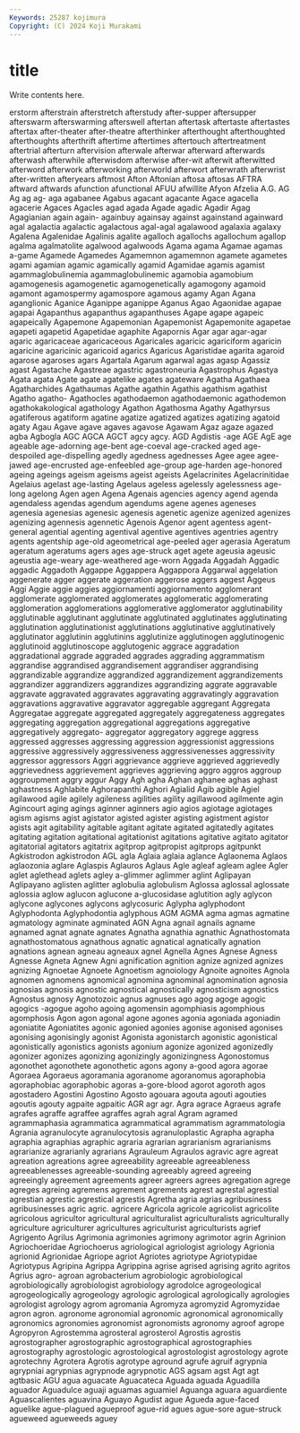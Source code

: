 ```yaml
---
Keywords: 25287 kojimura
Copyright: (C) 2024 Koji Murakami
---
```


# title

Write contents here.



erstorm afterstrain afterstretch afterstudy after-supper aftersupper afterswarm
afterswarming afterswell aftertan aftertask aftertaste aftertastes aftertax after-theater after-theatre afterthinker
afterthought afterthoughted afterthoughts afterthrift aftertime aftertimes aftertouch aftertreatment aftertrial afterturn
aftervision afterwale afterwar afterward afterwards afterwash afterwhile afterwisdom afterwise after-wit
afterwit afterwitted afterword afterwork afterworking afterworld afterwort afterwrath afterwrist after-written
afteryears aftmost Afton Aftonian aftosa aftosas AFTRA aftward aftwards afunction
afunctional AFUU afwillite Afyon Afzelia A.G. AG Ag ag ag-
aga agabanee Agabus agacant agacante Agace agacella agacerie Agaces Agacles
agad agada Agade agadic Agadir Agag Agagianian again again- againbuy
againsay against againstand againward agal agalactia agalactic agalactous agal-agal agalawood
agalaxia agalaxy Agalena Agalenidae Agalinis agalite agalloch agallochs agallochum agallop
agalma agalmatolite agalwood agalwoods Agama agama Agamae agamas a-game Agamede
Agamedes Agamemnon agamemnon agamete agametes agami agamian agamic agamically agamid
Agamidae agamis agamist agammaglobulinemia agammaglobulinemic agamobia agamobium agamogenesis agamogenetic agamogenetically
agamogony agamoid agamont agamospermy agamospore agamous agamy Agan Agana aganglionic
Aganice Aganippe aganippe Aganus Agao Agaonidae agapae agapai Agapanthus agapanthus
agapanthuses Agape agape agapeic agapeically Agapemone Agapemonian Agapemonist Agapemonite agapetae
agapeti agapetid Agapetidae agaphite Agapornis Agar agar agar-agar agaric agaricaceae
agaricaceous Agaricales agaricic agariciform agaricin agaricine agaricinic agaricoid agarics Agaricus
Agaristidae agarita agaroid agarose agaroses agars Agartala Agarum agarwal agas
agasp Agassiz agast Agastache Agastreae agastric agastroneuria Agastrophus Agastya Agata
agata Agate agate agatelike agates agateware Agatha Agathaea Agatharchides Agathaumas
Agathe agathin Agathis agathism agathist Agatho agatho- Agathocles agathodaemon agathodaemonic
agathodemon agathokakological agathology Agathon Agathosma Agathy Agathyrsus agatiferous agatiform agatine
agatize agatized agatizes agatizing agatoid agaty Agau Agave agave agaves
agavose Agawam Agaz agaze agazed agba Agbogla AGC AGCA AGCT
agcy agcy. AGD Agdistis -age AGE AgE age ageable age-adorning
age-bent age-coeval age-cracked aged age-despoiled age-dispelling agedly agedness agednesses Agee
agee agee-jawed age-encrusted age-enfeebled age-group age-harden age-honored ageing ageings ageism
ageisms ageist ageists Agelacrinites Agelacrinitidae Agelaius agelast age-lasting Agelaus ageless
agelessly agelessness age-long agelong Agen agen Agena Agenais agencies agency
agend agenda agendaless agendas agendum agendums agene agenes ageneses agenesia
agenesias agenesic agenesis agenetic agenize agenized agenizes agenizing agennesis agennetic
Agenois Agenor agent agentess agent-general agential agenting agentival agentive agentives
agentries agentry agents agentship age-old ageometrical age-peeled ager agerasia Ageratum
ageratum ageratums agers ages age-struck aget agete ageusia ageusic ageustia
age-weary age-weathered age-worn Aggada Aggadah Aggadic aggadic Aggadoth Aggappe Aggappera
Aggappora Aggarwal aggelation aggenerate agger aggerate aggeration aggerose aggers aggest
Aggeus Aggi Aggie aggie aggies aggiornamenti aggiornamento agglomerant agglomerate agglomerated
agglomerates agglomeratic agglomerating agglomeration agglomerations agglomerative agglomerator agglutinability agglutinable agglutinant
agglutinate agglutinated agglutinates agglutinating agglutination agglutinationist agglutinations agglutinative agglutinatively agglutinator
agglutinin agglutinins agglutinize agglutinogen agglutinogenic agglutinoid agglutinoscope agglutogenic aggrace aggradation
aggradational aggrade aggraded aggrades aggrading aggrammatism aggrandise aggrandised aggrandisement aggrandiser
aggrandising aggrandizable aggrandize aggrandized aggrandizement aggrandizements aggrandizer aggrandizers aggrandizes aggrandizing
aggrate aggravable aggravate aggravated aggravates aggravating aggravatingly aggravation aggravations aggravative
aggravator aggregable aggregant Aggregata Aggregatae aggregate aggregated aggregately aggregateness aggregates
aggregating aggregation aggregational aggregations aggregative aggregatively aggregato- aggregator aggregatory aggrege
aggress aggressed aggresses aggressing aggression aggressionist aggressions aggressive aggressively aggressiveness
aggressivenesses aggressivity aggressor aggressors Aggri aggrievance aggrieve aggrieved aggrievedly aggrievedness
aggrievement aggrieves aggrieving aggro aggros aggroup aggroupment aggry aggur Aggy
Agh agha Aghan aghanee aghas aghast aghastness Aghlabite Aghorapanthi Aghori
Agialid Agib agible Agiel agilawood agile agilely agileness agilities agility
agillawood agilmente agin Agincourt aging agings aginner aginners agio agios
agiotage agiotages agism agisms agist agistator agisted agister agisting agistment
agistor agists agit agitability agitable agitant agitate agitated agitatedly agitates
agitating agitation agitational agitationist agitations agitative agitato agitator agitatorial agitators
agitatrix agitprop agitpropist agitprops agitpunkt Agkistrodon agkistrodon AGL agla Aglaia
aglaia aglance Aglaonema Aglaos aglaozonia aglare Aglaspis Aglauros Aglaus Agle
agleaf agleam aglee Agler aglet aglethead aglets agley a-glimmer aglimmer
aglint Aglipayan Aglipayano aglisten aglitter aglobulia aglobulism Aglossa aglossal aglossate
aglossia aglow aglucon aglucone a-glucosidase aglutition agly aglycon aglycone aglycones
aglycons aglycosuric Aglypha aglyphodont Aglyphodonta Aglyphodontia aglyphous AGM AGMA agma
agmas agmatine agmatology agminate agminated AGN Agna agnail agnails agname
agnamed agnat agnate agnates Agnatha agnathia agnathic Agnathostomata agnathostomatous agnathous
agnatic agnatical agnatically agnation agnations agnean agneau agneaux agnel Agnella
Agnes Agnese Agness Agnesse Agneta Agnew Agni agnification agnition agnize
agnized agnizes agnizing Agnoetae Agnoete Agnoetism agnoiology Agnoite agnoites Agnola
agnomen agnomens agnomical agnomina agnominal agnomination agnosia agnosias agnosis agnostic
agnostical agnostically agnosticism agnostics Agnostus agnosy Agnotozoic agnus agnuses ago
agog agoge agogic agogics -agogue agoho agoing agomensin agomphiasis agomphious
agomphosis Agon agon agonal agone agones agonia agoniada agoniadin agoniatite
Agoniatites agonic agonied agonies agonise agonised agonises agonising agonisingly agonist
Agonista agonistarch agonistic agonistical agonistically agonistics agonists agonium agonize agonized
agonizedly agonizer agonizes agonizing agonizingly agonizingness Agonostomus agonothet agonothete agonothetic
agons agony a-good agora agorae Agoraea Agoraeus agoramania agoranome agoranomus
agoraphobia agoraphobiac agoraphobic agoras a-gore-blood agorot agoroth agos agostadero Agostini
Agostino Agosto agouara agouta agouti agouties agoutis agouty agpaite agpaitic
AGR agr agr. Agra agrace Agraeus agrafe agrafes agraffe agraffee
agraffes agrah agral Agram agramed agrammaphasia agrammatica agrammatical agrammatism agrammatologia
Agrania agranulocyte agranulocytosis agranuloplastic Agrapha agrapha agraphia agraphias agraphic agraria
agrarian agrarianism agrarianisms agrarianize agrarianly agrarians Agrauleum Agraulos agravic agre
agreat agreation agreations agree agreeability agreeable agreeableness agreeablenesses agreeable-sounding agreeably
agreed agreeing agreeingly agreement agreements agreer agreers agrees agregation agrege
agreges agreing agremens agrement agrements agrest agrestal agrestial agrestian agrestic
agrestical agrestis Agretha agria agrias agribusiness agribusinesses agric agric. agricere
Agricola agricole agricolist agricolite agricolous agricultor agricultural agriculturalist agriculturalists agriculturally
agriculture agriculturer agricultures agriculturist agriculturists agrief Agrigento Agrilus Agrimonia agrimonies
agrimony agrimotor agrin Agrinion Agriochoeridae Agriochoerus agriological agriologist agriology Agrionia
agrionid Agrionidae Agriope agriot Agriotes agriotype Agriotypidae Agriotypus Agripina Agrippa
Agrippina agrise agrised agrising agrito agritos Agrius agro- agroan agrobacterium
agrobiologic agrobiological agrobiologically agrobiologist agrobiology agrodolce agrogeological agrogeologically agrogeology agrologic
agrological agrologically agrologies agrologist agrology agrom agromania Agromyza agromyzid Agromyzidae
agron agron. agronome agronomial agronomic agronomical agronomically agronomics agronomies agronomist
agronomists agronomy agroof agrope Agropyron Agrostemma agrosteral agrosterol Agrostis agrostis
agrostographer agrostographic agrostographical agrostographies agrostography agrostologic agrostological agrostologist agrostology agrote
agrotechny Agrotera Agrotis agrotype aground agrufe agruif agrypnia agrypniai agrypnias
agrypnode agrypnotic AGS agsam agst Agt agt agtbasic AGU agua
aguacate Aguacateca Aguada aguada Aguadilla aguador Aguadulce aguaji aguamas aguamiel
Aguanga aguara aguardiente Aguascalientes aguavina Aguayo Agudist ague Agueda ague-faced
aguelike ague-plagued agueproof ague-rid agues ague-sore ague-struck agueweed agueweeds aguey
